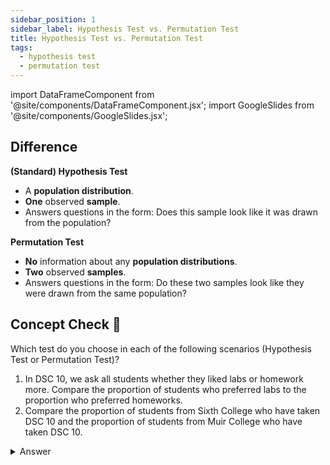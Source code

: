 ```yaml
---
sidebar_position: 1
sidebar_label: Hypothesis Test vs. Permutation Test
title: Hypothesis Test vs. Permutation Test
tags: 
  - hypothesis test
  - permutation test
---
```


import DataFrameComponent from '@site/components/DataFrameComponent.jsx';
import GoogleSlides from '@site/components/GoogleSlides.jsx';

## Difference

**(Standard) Hypothesis Test** 
- A **population distribution**.
- **One** observed **sample**.
- Answers questions in the form: Does this sample look like it was drawn from the population?

**Permutation Test**
- **No** information about any **population distributions**.
- **Two** observed **samples**.
- Answers questions in the form: Do these two samples look like they were drawn from the same population?


## Concept Check 👀
Which test do you choose in each of the following scenarios (Hypothesis Test or Permutation Test)?

1. In DSC 10, we ask all students whether they liked labs or homework more. Compare the proportion of students who preferred labs to the proportion who preferred homeworks.
2. Compare the proportion of students from Sixth College who have taken DSC 10 and the proportion of students from Muir College who have taken DSC 10.

<details>
<summary>Answer</summary>
1. Hypothesis Test.
2. Permutation Test.

:::tip
**Method 1:**
Think about whether you need one column or two columns of data to perform the task.

If you only need one column of data (e.g. head/tail), then it is a hypothesis test. If you need two columns (one with labels and one with values), then it is a permutation test.

**Method 2:**
If you can find the proportion of group B by only knowing the proportion of group A, then it is a hypothesis test. For instance, in the first scenario, since we know that DSC 10 students like either labs or homework, we can calculate the proportion of students who preferred labs by subtracting the proportion of students who preferred homework from the whole proportion (100%).

However, for the second scenario, we cannot infer one proportion from another. Thus, it is a permutation test.
:::
</details>











